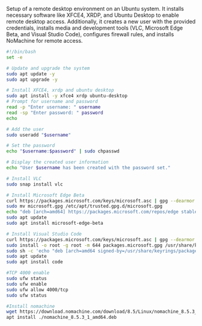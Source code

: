 Setup of a remote desktop environment on an Ubuntu system. It installs necessary software like XFCE4, XRDP, and Ubuntu Desktop to enable remote desktop access. 
Additionally, it creates a new user with the provided credentials, installs media and development tools (VLC, Microsoft Edge Beta, and Visual Studio Code), configures firewall rules, and installs NoMachine for remote access.

```bash
#!/bin/bash
set -e

# Update and upgrade the system
sudo apt update -y
sudo apt upgrade -y

# Install XFCE4, xrdp and ubuntu desktop
sudo apt install -y xfce4 xrdp ubuntu-desktop
# Prompt for username and password
read -p "Enter username: " username
read -sp "Enter password: " password
echo

# Add the user
sudo useradd "$username"

# Set the password
echo "$username:$password" | sudo chpasswd

# Display the created user information
echo "User $username has been created with the password set."

# Install VLC
sudo snap install vlc

# Install Microsoft Edge Beta
curl https://packages.microsoft.com/keys/microsoft.asc | gpg --dearmor > microsoft.gpg
sudo mv microsoft.gpg /etc/apt/trusted.gpg.d/microsoft.gpg
echo "deb [arch=amd64] https://packages.microsoft.com/repos/edge stable main" | sudo tee /etc/apt/sources.list.d/microsoft-edge-beta.list
sudo apt update
sudo apt install microsoft-edge-beta

# Install Visual Studio Code
curl https://packages.microsoft.com/keys/microsoft.asc | gpg --dearmor > packages.microsoft.gpg
sudo install -o root -g root -m 644 packages.microsoft.gpg /usr/share/keyrings/
sudo sh -c 'echo "deb [arch=amd64 signed-by=/usr/share/keyrings/packages.microsoft.gpg] https://packages.microsoft.com/repos/vscode stable main" > /etc/apt/sources.list.d/vscode.list'
sudo apt update
sudo apt install code

#TCP 4000 enable
sudo ufw status
sudo ufw enable
sudo ufw allow 4000/tcp
sudo ufw status

#Install nomachine
wget https://download.nomachine.com/download/8.5/Linux/nomachine_8.5.3_1_amd64.deb
apt install ./nomachine_8.5.3_1_amd64.deb
```
